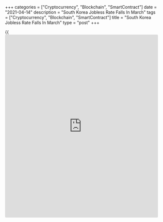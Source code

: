 +++
categories = ["Cryptocurrency", "Blockchain", "SmartContract"]
date = "2021-04-14"
description = "South Korea Jobless Rate Falls In March"
tags = ["Cryptocurrency", "Blockchain", "SmartContract"]
title = "South Korea Jobless Rate Falls In March"
type = "post"
+++

{{<iframe id="large-banner" src="https://www.bounty.group/#slide=25.0" width="100%" height="600" scrolling="no" style="border: 0px solid rgb(216, 221, 230); border-radius: 3px;">}}

South Korea's unemployment rate declined in March, data from Statistics
Korea showed on Wednesday.

The jobless rate fell to a seasonally adjusted 3.9 percent in March from
4.0 percent in February.

In the same month last year, the unemployment rate was 4.2 percent.

On an unadjusted basis, the unemployment rate decreased to 4.3 percent
in March from 4.9 percent in the previous month.

The number of unemployed decreased to 1.215 million in March from 1.353
million in the preceding month. Compared to a year ago, the figure rose
by 36,000 persons.

The number of employed persons increased by 314,000 year-on-year to
26.923 million in March.

For comments and feedback [contact](https://www.playgroundfx.com/contact/): editorial@rtt[news](https://www.letsplayfx.com/blog/forex-news-website/).com

[Economic News][1]

 **What parts of the world are seeing the best (and worst) economic
performances lately? Click[here][2] to check out our [Econ Scorecard][2]
and find out! See up-to-the-moment [ranking](https://www.playgroundfx.com/blog/crypto-exchange-ranking/)s for the best and worst
performers in [GDP][2], [unemployment rate][3], [inflation][4] and much
more.**

   1. www.rtt[news](https://www.letsplayfx.com/blog/forex-news-website/).com/Content/EconomicNews.aspx
   2. www.rtt[news](https://www.letsplayfx.com/blog/forex-news-website/).com/economic-scorecard/world-rank/GDP/highest-performance.aspx
   3. www.rtt[news](https://www.letsplayfx.com/blog/forex-news-website/).com/economic-scorecard/world-rank/unemployment-rate/lowest-performance.aspx
   4. www.rtt[news](https://www.letsplayfx.com/blog/forex-news-website/).com/economic-scorecard/world-rank/CPI/highest-performance.aspx
